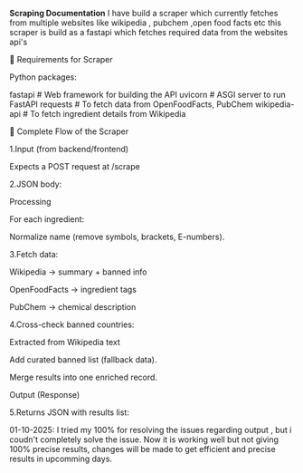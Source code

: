 **Scraping Documentation**
I have build a scraper which currently fetches from multiple websites like wikipedia , pubchem ,open food facts etc
this scraper is build as a fastapi which fetches required data from the websites api's

🔹 Requirements for Scraper

Python packages:

fastapi          # Web framework for building the API
uvicorn          # ASGI server to run FastAPI
requests         # To fetch data from OpenFoodFacts, PubChem
wikipedia-api    # To fetch ingredient details from Wikipedia


🔹 Complete Flow of the Scraper

1.Input (from backend/frontend)

   Expects a POST request at /scrape

2.JSON body:

   Processing

   For each ingredient:

   Normalize name (remove symbols, brackets, E-numbers).

3.Fetch data:

   Wikipedia → summary + banned info

   OpenFoodFacts → ingredient tags

   PubChem → chemical description

4.Cross-check banned countries:

   Extracted from Wikipedia text

   Add curated banned list (fallback data).

   Merge results into one enriched record.

   Output (Response)

5.Returns JSON with results list:


01-10-2025:
    I tried my 100% for resolving the issues regarding output , but i coudn't completely solve the issue. Now it is working well but not giving  100% precise results, changes will be made to get efficient and precise results in upcomming days.